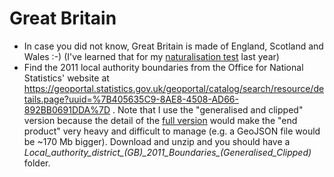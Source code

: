 Great Britain
=============
- In case you did not know, Great Britain is made of England, Scotland and Wales :-) (I've learned that for my [naturalisation test](https://www.gov.uk/life-in-the-uk-test/book-life-in-uk-test) last year)
- Find the 2011 local authority boundaries from the Office for National Statistics' website at https://geoportal.statistics.gov.uk/geoportal/catalog/search/resource/details.page?uuid=%7B405635C9-8AE8-4508-AD66-892BB0691DDA%7D . Note that I use the "generalised and clipped" version because the detail of the [full version](https://geoportal.statistics.gov.uk/geoportal/catalog/search/resource/details.page?uuid=%7B88D90EC4-C8E0-4432-AD5B-33DE6F5C215B%7D) would make the "end product" very heavy and difficult to manage (e.g. a GeoJSON file would be ~170 Mb bigger). Download and unzip and you should have a _Local\_authority\_district\_(GB)\_2011\_Boundaries\_(Generalised\_Clipped)_ folder. 
